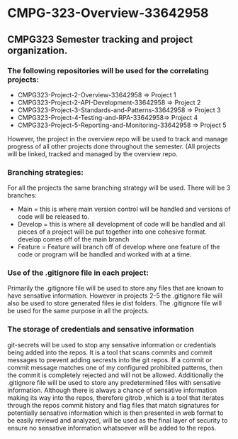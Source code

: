 # CMPG-323-Overview-33642958

## CMPG323 Semester tracking and project organization.

### The following repositories will be used for the correlating projects:

- CMPG323-Project-2-Overview-33642958 => Project 1
- CMPG323-Project-2-API-Development-33642958 => Project 2
- CMPG323-Project-3-Standards-and-Patterns-33642958 => Project 3
- CMPG323-Project-4-Testing-and-RPA-33642958=> Project 4
- CMPG323-Project-5-Reporting-and-Monitoring-33642958 => Project 5

However, the project in the overview repo will be used to track and manage progress of all other projects done throughout the semester. (All projects will be linked, tracked and managed by the overview repo.

### Branching strategies:
For all the projects the same branching strategy will be used. There will be 3 branches:
- Main = this is where main version control will be handled and versions of code will be released to.
- Develop = this is where all development of code will be handled and all pieces of a project will be put together into one cohesive format. develop comes off of the main branch
- Feature = Feature will branch off of develop where one feature of the code or program will be handled and worked with at a time.

### Use of the .gitignore file in each project:
Primarily the .gitignore file will be used to store any files that are known to have sensative information. However in projects 2-5 the .gitignore file will also be used to store generated files ie dist folders. The .gitignore file will be used for the same purpose in all the projects.


### The storage of credentials and sensative information
git-secrets will be used to stop any sensative information or credentials being added into the repos. It is a tool that scans commits and commit messages
to prevent adding secrests into the git repos. If a commit or commit message matches one of my configured prohibited patterns, then the commit is completely rejected and will not be allowed. Additionally the .gitignore file will be used to store any predetermined files with sensative information.
Although there is always a chance of sensative information making its way into the repos, therefore gitrob ,which is a tool that iterates through the repos commit history and flag files that match signatures for potentially sensative information which is then presented in web format to be easily reviewd and analyzed, will be used as the final layer of security to ensure no sensative information whatsoever will be added to the repos.
